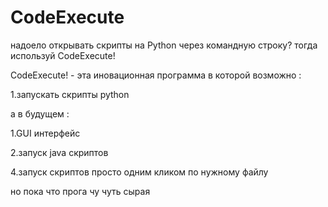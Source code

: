 # CodeExecute
надоело открывать скрипты на Python через командную строку? тогда используй CodeExecute!

CodeExecute! - эта иновационная программа в которой возможно :

1.запускать скрипты python 

а в будущем :

1.GUI интерфейс

2.запуск java скриптов

4.запуск скриптов просто одним кликом по нужному файлу



но пока что прога чу чуть сырая



